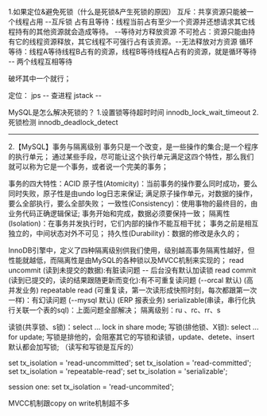 1.如果定位&避免死锁（什么是死锁&产生死锁的原因）
互斥：共享资源只能被一个线程占用 --互斥锁
占有且等待：线程当前占有至少一个资源并还想请求其它线程持有的其他资源就会造成等待。 --等待对方释放资源
不可抢占：资源只能由持有它的线程资源释放，其它线程不可强行占有该资源。--无法释放对方资源
循环等待：线程A等待线程B占有的资源，线程B等待线程A占有的资源，就是循环等待 -- 两个线程互相等待

破坏其中一个就行；

定位：
jps -- 查进程
jstack -- 

MySQL是怎么解决死锁的？
1.设置锁等待超时时间
innodb_lock_wait_timeout
2.死锁检测
innodb_deadlock_detect

-----
2.【MySQL】事务与隔离级别
事务只是一个改变，是一些操作的集合;是一个程序的执行单元；
通过某些手段，尽可能让这个执行单元满足这四个特性，那么我们就可以称为它是一个事务，或者说一个完美的事务；

事务的四大特性：ACID
原子性(Atomicity)：当前事务的操作要么同时成功，要么同时失败，原子性是由undo log日志来保证;
    满足原子操作单元，对数据的操作，要么全部执行，要么全部失败；
一致性(Consistency)：使用事物的最终目的，由业务代码正确逻辑保证;
    事务开始和完成，数据必须要保持一致；
隔离性(Isolation)：在事务并发执行时，它们内部的操作不能互相干扰；
    事务之前是相互独立的，中间状态对外不可见；
持久性(Durability)：数据的修改是永久的；

InnoDB引擎中，定义了四种隔离级别供我们使用，级别越高事务隔离性越好，但性能就越低，而隔离性是由MySQL的各种锁以及MVCC机制来实现的；
    read uncommit (读到未提交的数据):有脏读问题 -- 后台没有默认加读锁
    read commit (读到已提交的，读的结果跟随更新而变化):有不可重复读问题 (--orcal 默认) (高并发业务)
    repeatable read (可重复读，第一次读形成快照时刻，每次都跟第一次一样)：有幻读问题 (--mysql 默认) (ERP 报表业务)
    serializable(串读，串行化执行关联一个表的sql)：上面问题全部解决；
隔离级别：ru 、rc、rr、s

读锁(共享锁、s锁)：select ... lock in share mode;
写锁(排他锁、X锁): select ... for update;
写锁是排他的，会阻塞其它的写锁和读锁，update、detete、insert默认都会加写锁; （读写和写锁是互斥的）

set tx_isolation = 'read-uncommitted';
set tx_isolation = 'read-committed';
set tx_isolation = 'repeatable-read';
set tx_isolation = 'serializable';

session one:
    set tx_isolation = 'read-uncommited';

MVCC机制跟copy on write机制超不多